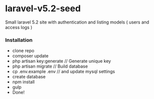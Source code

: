 # laravel-v5.2-seed

Small laravel 5.2 site with authentication and listing models ( users and access logs )

### Installation

* clone repo
* composer update 
* php artisan key:generate // Generate unique key
* php artisan migrate  // Build database
* cp .env.example .env  // and update mysql settings
* create database
* npm install
* gulp
* Done!

